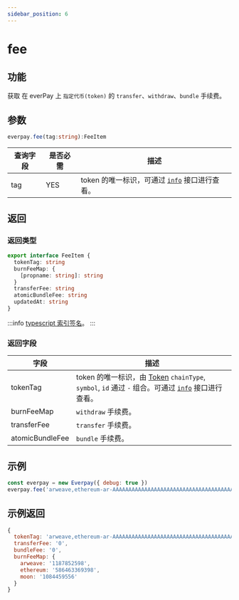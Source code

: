 ```yaml
---
sidebar_position: 6
---
```


# fee

## 功能
获取 在 everPay 上 `指定代币(token)` 的 `transfer`、`withdraw`、`bundle` 手续费。

## 参数
```ts
everpay.fee(tag:string):FeeItem
```
|查询字段|是否必需|描述|
|---|---|---|
|tag|YES|token 的唯一标识，可通过 [`info`](./info.md#示例返回) 接口进行查看。|
## 返回
### 返回类型

```ts
export interface FeeItem {
  tokenTag: string
  burnFeeMap: {
    [propname: string]: string
  }
  transferFee: string
  atomicBundleFee: string
  updatedAt: string
}
```
:::info
[typescript 索引签名](https://www.typescriptlang.org/docs/handbook/2/objects.html#index-signatures)。
:::

### 返回字段
|字段|描述|
|---|---|
|tokenTag|token 的唯一标识，由 [Token](./info#token-字段描述) `chainType`, `symbol`, `id` 通过 `-` 组合。可通过 [`info`](./info.md#示例返回) 接口进行查看。|
|burnFeeMap|`withdraw` 手续费。|
|transferFee| `transfer` 手续费。|
|atomicBundleFee| `bundle` 手续费。|

## 示例

```js
const everpay = new Everpay({ debug: true })
everpay.fee('arweave,ethereum-ar-AAAAAAAAAAAAAAAAAAAAAAAAAAAAAAAAAAAAAAAAAAA,0x83ea4a2fe3ead9a7b204ab2d56cb0b81d71489c8').then(console.log)
```

## 示例返回
```js
{
  tokenTag: 'arweave,ethereum-ar-AAAAAAAAAAAAAAAAAAAAAAAAAAAAAAAAAAAAAAAAAAA,0x83ea4a2fe3ead9a7b204ab2d56cb0b81d71489c8',
  transferFee: '0',
  bundleFee: '0',
  burnFeeMap: {
    arweave: '1187852598',
    ethereum: '586463369398',
    moon: '1084459556'
  }
}
```